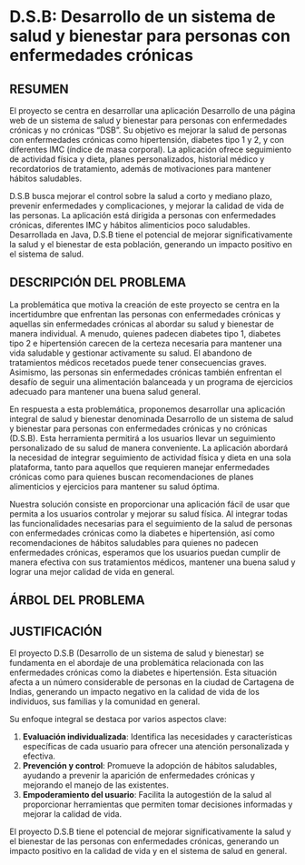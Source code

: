 # D.S.B: Desarrollo de un sistema de salud y bienestar para personas con enfermedades crónicas

## RESUMEN

El proyecto se centra en desarrollar una aplicación Desarrollo de una página web de un sistema de salud y bienestar para personas con enfermedades crónicas y no crónicas “DSB”. Su objetivo es mejorar la salud de personas con enfermedades crónicas como hipertensión, diabetes tipo 1 y 2, y con diferentes IMC (índice de masa corporal). La aplicación ofrece seguimiento de actividad física y dieta, planes personalizados, historial médico y recordatorios de tratamiento, además de motivaciones para mantener hábitos saludables.

D.S.B busca mejorar el control sobre la salud a corto y mediano plazo, prevenir enfermedades y complicaciones, y mejorar la calidad de vida de las personas. La aplicación está dirigida a personas con enfermedades crónicas, diferentes IMC y hábitos alimenticios poco saludables. Desarrollada en Java, D.S.B tiene el potencial de mejorar significativamente la salud y el bienestar de esta población, generando un impacto positivo en el sistema de salud.

## DESCRIPCIÓN DEL PROBLEMA

La problemática que motiva la creación de este proyecto se centra en la incertidumbre que enfrentan las personas con enfermedades crónicas y aquellas sin enfermedades crónicas al abordar su salud y bienestar de manera individual. A menudo, quienes padecen diabetes tipo 1, diabetes tipo 2 e hipertensión carecen de la certeza necesaria para mantener una vida saludable y gestionar activamente su salud. El abandono de tratamientos médicos recetados puede tener consecuencias graves. Asimismo, las personas sin enfermedades crónicas también enfrentan el desafío de seguir una alimentación balanceada y un programa de ejercicios adecuado para mantener una buena salud general.

En respuesta a esta problemática, proponemos desarrollar una aplicación integral de salud y bienestar denominada Desarrollo de un sistema de salud y bienestar para personas con enfermedades crónicas y no crónicas (D.S.B). Esta herramienta permitirá a los usuarios llevar un seguimiento personalizado de su salud de manera conveniente. La aplicación abordará la necesidad de integrar seguimiento de actividad física y dieta en una sola plataforma, tanto para aquellos que requieren manejar enfermedades crónicas como para quienes buscan recomendaciones de planes alimenticios y ejercicios para mantener su salud óptima.

Nuestra solución consiste en proporcionar una aplicación fácil de usar que permita a los usuarios controlar y mejorar su salud física. Al integrar todas las funcionalidades necesarias para el seguimiento de la salud de personas con enfermedades crónicas como la diabetes e hipertensión, así como recomendaciones de hábitos saludables para quienes no padecen enfermedades crónicas, esperamos que los usuarios puedan cumplir de manera efectiva con sus tratamientos médicos, mantener una buena salud y lograr una mejor calidad de vida en general.


## ÁRBOL DEL PROBLEMA
<!-- Aquí se puede incluir un diagrama gráfico del árbol del problema si está disponible. "Brother Vict"-->

## JUSTIFICACIÓN

El proyecto D.S.B (Desarrollo de un sistema de salud y bienestar) se fundamenta en el abordaje de una problemática relacionada con las enfermedades crónicas como la diabetes e hipertensión. Esta situación afecta a un número considerable de personas en la ciudad de Cartagena de Indias, generando un impacto negativo en la calidad de vida de los individuos, sus familias y la comunidad en general.

Su enfoque integral se destaca por varios aspectos clave:
1. **Evaluación individualizada**: Identifica las necesidades y características específicas de cada usuario para ofrecer una atención personalizada y efectiva.
2. **Prevención y control**: Promueve la adopción de hábitos saludables, ayudando a prevenir la aparición de enfermedades crónicas y mejorando el manejo de las existentes.
3. **Empoderamiento del usuario**: Facilita la autogestión de la salud al proporcionar herramientas que permiten tomar decisiones informadas y mejorar la calidad de vida.

El proyecto D.S.B tiene el potencial de mejorar significativamente la salud y el bienestar de las personas con enfermedades crónicas, generando un impacto positivo en la calidad de vida y en el sistema de salud en general.
